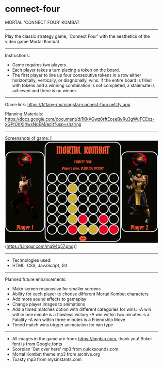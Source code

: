 # connect-four

MORTAL 'CONNECT FOUR' KOMBAT

***

Play the classic strategy game, 'Connect Four' with the aesthetics of the video game Mortal Kombat.

***

Instructions:
* Game requires two players.
* Each player takes a turn placing a token on the board.
* The first player to line up four consecutive tokens in a row either horizontally, vertically, or diagnonally, wins.  If the entire board is filled with tokens and a winning combination is not completed, a stalemate is achieved and there is no winner.

***

 Game link:
https://tiffany-morningstar-connect-four.netlify.app

Planning Materials:
https://docs.google.com/document/d/1KkXGwz0rftEceeByRu3gWuFCExz-xGPtOhXj4wxNdEM/edit?usp=sharing

***

Screenshots of game:
[![Game Screencap](/assets/images/mk-screen-shot.png) (https://i.imgur.com/mg94q57.png)]

***

* Technologies used:
* HTML, CSS, JavaScript, Git

***

Planned future enhancements:
* Make screen responsive for smaller screens
* Ability for each player to choose different Mortal Kombat  characters
* Add more sound effects to gameplay
* Change player images to animations
* Add a timed matches option with different categories for wins:
  -A win within one minute is a flawless victory
  -A win within two minutes is a Fatality
  -A win within three minutes is a Friendship Move
* Timed match wins trigger animatation for win type
 
***

* All images in the game are from: https://imgbin.com, thank you!
Boker font is from Google.fonts
* Scorpian 'Get over here' mp3 from quicksounds.com
* Mortal Kombat theme mp3 from archive.org
* Toasty mp3 from mysinstants.com
